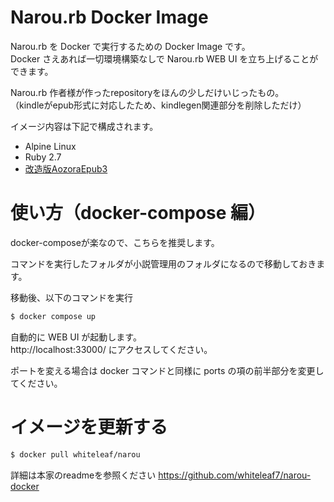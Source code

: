 # Narou.rb Docker Image

Narou.rb を Docker で実行するための Docker Image です。<br>
Docker さえあれば一切環境構築なしで Narou.rb WEB UI を立ち上げることができます。

Narou.rb 作者様が作ったrepositoryをほんの少しだけいじったもの。<br>
（kindleがepub形式に対応したため、kindlegen関連部分を削除しただけ）

イメージ内容は下記で構成されます。

- Alpine Linux
- Ruby 2.7
- [改造版AozoraEpub3](https://github.com/kyukyunyorituryo/AozoraEpub3)


# 使い方（docker-compose 編）

docker-composeが楽なので、こちらを推奨します。<br>

コマンドを実行したフォルダが小説管理用のフォルダになるので移動しておきます。

移動後、以下のコマンドを実行

```sh
$ docker compose up
```

自動的に WEB UI が起動します。<br>
http://localhost:33000/ にアクセスしてください。

ポートを変える場合は docker コマンドと同様に ports の項の前半部分を変更してください。
# イメージを更新する

```sh
$ docker pull whiteleaf/narou
```

詳細は本家のreadmeを参照ください
https://github.com/whiteleaf7/narou-docker

